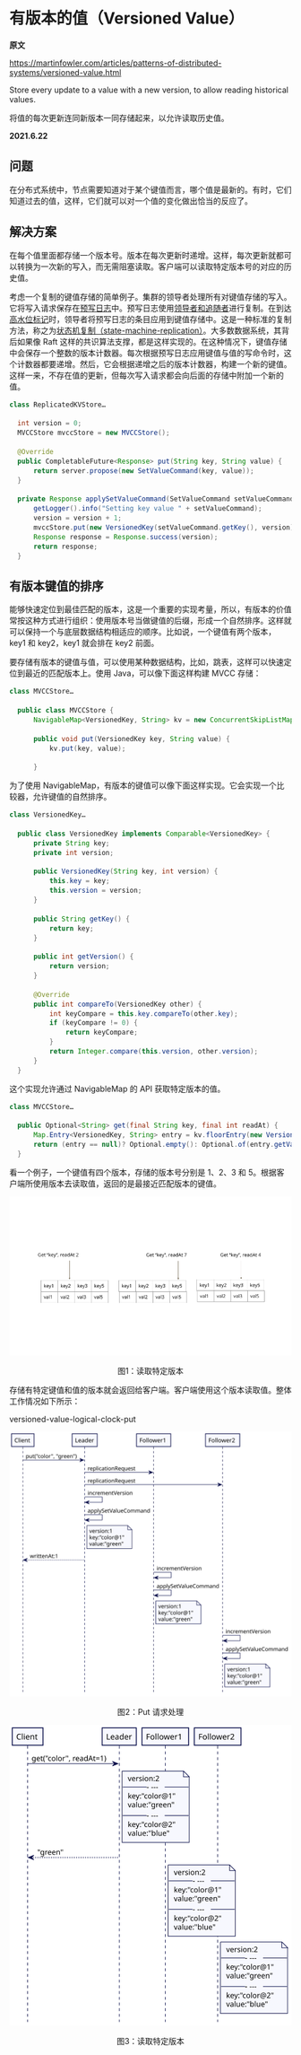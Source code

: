 # 有版本的值（Versioned Value）

**原文**

https://martinfowler.com/articles/patterns-of-distributed-systems/versioned-value.html

Store every update to a value with a new version, to allow reading historical values.

将值的每次更新连同新版本一同存储起来，以允许读取历史值。

**2021.6.22**

## 问题

在分布式系统中，节点需要知道对于某个键值而言，哪个值是最新的。有时，它们知道过去的值，这样，它们就可以对一个值的变化做出恰当的反应了。


## 解决方案

在每个值里面都存储一个版本号。版本在每次更新时递增。这样，每次更新就都可以转换为一次新的写入，而无需阻塞读取。客户端可以读取特定版本号的对应的历史值。

考虑一个复制的键值存储的简单例子。集群的领导者处理所有对键值存储的写入。它将写入请求保存在[预写日志](write-ahead-log.md)中。预写日志使用[领导者和追随者](leader-and-followers.md)进行复制。在到达[高水位标记](high-water-mark.md)时，领导者将预写日志的条目应用到键值存储中。这是一种标准的复制方法，称之为[状态机复制（state-machine-replication）](https://en.wikipedia.org/wiki/State_machine_replication)。大多数数据系统，其背后如果像 Raft 这样的共识算法支撑，都是这样实现的。在这种情况下，键值存储中会保存一个整数的版本计数器。每次根据预写日志应用键值与值的写命令时，这个计数器都要递增。然后，它会根据递增之后的版本计数器，构建一个新的键值。这样一来，不存在值的更新，但每次写入请求都会向后面的存储中附加一个新的值。


```java
class ReplicatedKVStore…

  int version = 0;
  MVCCStore mvccStore = new MVCCStore();

  @Override
  public CompletableFuture<Response> put(String key, String value) {
      return server.propose(new SetValueCommand(key, value));
  }

  private Response applySetValueCommand(SetValueCommand setValueCommand) {
      getLogger().info("Setting key value " + setValueCommand);
      version = version + 1;
      mvccStore.put(new VersionedKey(setValueCommand.getKey(), version), setValueCommand.getValue());
      Response response = Response.success(version);
      return response;
  }
```

## 有版本键值的排序

能够快速定位到最佳匹配的版本，这是一个重要的实现考量，所以，有版本的价值常按这种方式进行组织：使用版本号当做键值的后缀，形成一个自然排序。这样就可以保持一个与底层数据结构相适应的顺序。比如说，一个键值有两个版本，key1 和 key2，key1 就会排在 key2 前面。


要存储有版本的键值与值，可以使用某种数据结构，比如，跳表，这样可以快速定位到最近的匹配版本上。使用 Java，可以像下面这样构建 MVCC 存储：

```java
class MVCCStore…

  public class MVCCStore {
      NavigableMap<VersionedKey, String> kv = new ConcurrentSkipListMap<>();
  
      public void put(VersionedKey key, String value) {
          kv.put(key, value);
  
      }

```

为了使用 NavigableMap，有版本的键值可以像下面这样实现。它会实现一个比较器，允许键值的自然排序。

```java
class VersionedKey…

  public class VersionedKey implements Comparable<VersionedKey> {
      private String key;
      private int version;
  
      public VersionedKey(String key, int version) {
          this.key = key;
          this.version = version;
      }
  
      public String getKey() {
          return key;
      }
  
      public int getVersion() {
          return version;
      }
  
      @Override
      public int compareTo(VersionedKey other) {
          int keyCompare = this.key.compareTo(other.key);
          if (keyCompare != 0) {
              return keyCompare;
          }
          return Integer.compare(this.version, other.version);
      }
  }

```

这个实现允许通过 NavigableMap 的 API 获取特定版本的值。

```java
class MVCCStore…

  public Optional<String> get(final String key, final int readAt) {
      Map.Entry<VersionedKey, String> entry = kv.floorEntry(new VersionedKey(key, readAt));
      return (entry == null)? Optional.empty(): Optional.of(entry.getValue());
  }

```

看一个例子，一个键值有四个版本，存储的版本号分别是 1、2、3 和 5。根据客户端所使用版本去读取值，返回的是最接近匹配版本的键值。

![读取特定版本](../image/versioned-key-read.png)
<center>图1：读取特定版本</center>


存储有特定键值和值的版本就会返回给客户端。客户端使用这个版本读取值。整体工作情况如下所示：

versioned-value-logical-clock-put

![Put 请求处理](../image/versioned-value-logical-clock-put.svg)
<center>图2：Put 请求处理</center>

![Put 请求处理](../image/versioned-value-logical-clock-get.svg)
<center>图3：读取特定版本</center>
